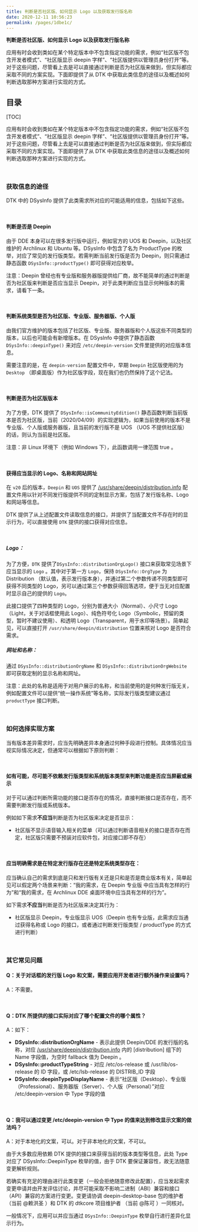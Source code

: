 ```yaml
---
title: 判断是否社区版、如何显示 Logo 以及获取发行版名称
date: 2020-12-11 10:56:23
permalink: /pages/1dbe1c/
---
```





**判断是否社区版、如何显示 Logo 以及获取发行版名称**



应用有时会收到类如在某个特定版本中不包含指定功能的需求，例如“社区版不包含开发者模式”、“社区版显示 deepin 字样”、“社区版提供以管理员身份打开”等。对于这些问题，尽管看上去是可以直接通过判断是否为社区版来做到，但实际都应采取不同的方案实现。下面即提供了从 DTK 中获取此类信息的途径以及概述如何判断选取那种方案进行实现的方式。

## 目录

[TOC]

应用有时会收到类如在某个特定版本中不包含指定功能的需求，例如“社区版不包含开发者模式”、“社区版显示 deepin 字样”、“社区版提供以管理员身份打开”等。对于这些问题，尽管看上去是可以直接通过判断是否为社区版来做到，但实际都应采取不同的方案实现。下面即提供了从 DTK 中获取此类信息的途径以及概述如何判断选取那种方案进行实现的方式。

<br>

### 获取信息的途径

DTK 中的 DSysInfo 提供了此类需求所对应的可能适用的信息，包括如下这些。

<br>

#### 判断是否是 Deepin

由于 DDE 本身可以在很多发行版中运行，例如官方的 UOS 和 Deepin，以及社区维护的 Archlinux 和 Ubuntu 等。DSysInfo 中包含了名为 ProductType 的枚举，对应了常见的发行版类型。若需判断当前发行版是否为 Deepin，则只需通过静态函数 `DSysInfo::productType()` 即可获得对应枚举。

注意：Deepin 曾经也有专业版和服务器版提供给厂商，故不能简单的通过判断是否为社区版来判断是否应当显示 Deepin，对于此类判断应当显示何种版本的需求，请看下一条。

<br>

#### 判断系统类型是否为社区版、专业版、服务器版、个人版

由我们官方维护的版本包括了社区版、专业版、服务器版和个人版这些不同类型的版本，以后也可能会有新增版本。在 DSysInfo 中提供了静态函数 `DSysInfo::deepinType()` 来对应 `/etc/deepin-version` 文件里提供的对应版本信息。

需要注意的是，在 `deepin-version` 配置文件中，早期 `Deepin` 社区版使用的为 `Desktop` （即桌面版）作为社区版字段，现在我们也仍然保持了这个记法。

<br>

#### 判断是否为社区版版本

为了方便，DTK 提供了 `DSysInfo::isCommunityEdition()` 静态函数判断当前版本是否为社区版，当前（2020/04/09）的实现逻辑为，如果当前使用的版本不是专业版、个人版或服务器版，且当前的发行版不是 UOS （UOS 不提供社区版）的话，则认为当前是社区版。

注意：非 Linux 环境下（例如 Windows 下），此函数调用一律范围 true 。

<br>

#### 获得应当显示的 Logo、名称和网站网址

在 `v20` 后的版本，`Deepin` 和 `UOS` 提供了 [/usr/share/deepin/distribution.info](https://wikidev.uniontech.com/Distribution.info) 配置文件用以针对不同发行版提供不同的定制显示方案，包括了发行版名称、Logo和网站等信息。

DTK 提供了从上述配置文件读取信息的接口，并提供了当配置文件不存在时的显示行为，可以直接使用 `DTK` 提供的接口获得对应信息。

<br>

##### Logo：

为了方便，`DTK` 提供了`DSysInfo::distributionOrgLogo()` 接口来获取常见场景下应当显示的 `Logo` 。其中对于第一方 `Logo`，保持 `DSysInfo::OrgType` 为 Distribution （默认值，表示发行版本身），并通过第二个参数传递不同类型即可获得不同类型的 Logo，另可以通过第三个参数获得回落选项，便于当无对应配置时显示自己的提供的 `Logo`。

此接口提供了四种类型的 Logo，分别为普通大小（Normal）、小尺寸 Logo （Light，关于对话框使用此 Logo）、纯色符号化 Logo（Symbolic，预留的类型，暂时不建议使用）、和透明 Logo（Transparent，用于水印等场景）。简单起见，可以直接打开 `/usr/share/deepin/distribution` 位置来核对 Logo 是否符合需求。

##### 网址和名称：

通过 `DSysInfo::distributionOrgName` 和 `DSysInfo::distributionOrgWebsite` 即可获取定制的显示名称和网址。

注意：此处的名称是适用于对用户展示的名称，和当前使用的是何种发行版无关，例如配置文件可以提供“统一操作系统”等名称，实际发行版类型建议通过 `productType` 接口判断。

<br>

### 如何选择实现方案

当有版本差异需求时，应当先明确差异本身通过何种手段进行控制。具体情况应当视实际情况决定，但通常可以根据如下原则判断：

<br>

#### 如有可能，尽可能不依赖发行版类型和系统版本类型来判断功能是否应当屏蔽或展示

对于可以通过判断所需功能的接口是否存在的情况，直接判断接口是否存在，而不需要判断发行版或系统版本。

例如如下需求**不应当**判断是否为社区版来决定是否显示：

- 社区版不显示语音输入相关的菜单（可以通过判断语音相关的接口是否存在而定，社区版只需要不预装对应软件包，对应接口即不存在）

<br>

#### 应当明确需求是在特定发行版存在还是特定系统类型存在：

应当确认自己的需求到底是只和发行版有关还是只和是否是商业版本有关，简单起见可以假定两个场景来判断：“我的需求，在 Deepin 专业版 中应当具有怎样的行为”和“我的需求，在 Archlinux DDE 桌面环境中应当具有怎样的行为”。

如下需求**不应当**判断是否为社区版来决定其行为：

- 社区版显示 Deepin，专业版显示 UOS（Deepin 也有专业版，此需求应当通过获得名称或 Logo 的接口，或者通过判断发行版类型 / productType 的方式进行判断）

<br>

### 其它常见问题

#### Q：关于对话框的发行版 Logo 和文案，需要应用开发者进行额外操作来设置吗？

A：不需要。

<br>

#### Q：DTK 所提供的接口实际对应了哪个配置文件的哪个属性？

A：如下：

- **DSysInfo::distributionOrgName** - 表示此提供 Deepin/DDE 的发行版的名称，对应 [/usr/share/deepin/distribution.info](https://wikidev.uniontech.com/Distribution.info) 内的 [distribution] 组下的 Name 字段值，为空时 fallback 值为 Deepin 。
- **DSysInfo::productTypeString** - 对应 /etc/os-release 或 /usr/lib/os-release 的 ID 字段，或 /etc/lsb-release 的 DISTRIB_ID 字段
- **DSysInfo::deepinTypeDisplayName** - 表示“社区版（Desktop）、专业版（Professional）、服务器版（Server）、个人版（Personal）”对应 /etc/deepin-version 中 Type 字段的值

<br>

#### Q：我可以通过变更 /etc/deepin-version 中 Type 的值来达到修改显示文案的做法吗？

A：对于本地化的文案，可以。对于非本地化的文案，不可以。

由于大多数应用依赖 DTK 提供的接口来获得当前的版本类型等信息，此处 Type 对应了 DSysInfo::DeepinType 枚举的值，由于 DTK 要保证兼容性，故无法随意变更解析规则。

若确实有充足的理由进行此类变更（一般会拒绝随意修改此配置），应当发起需求变更申请并由开发评估讨论，并尽可能采取不影响二进制（ABI）兼容和接口（API）兼容的方案进行变更。变更请协调 deepin-desktop-base 包的维护者（当前 @赖洪圣 ）和 DTK 的 dtkcore 项目维护者 （当前 @陈可 ）一同核对。

一般情况下，应用可以并应当通过 `DSysInfo::DeepinType` 枚举自行进行差异化显示行为。